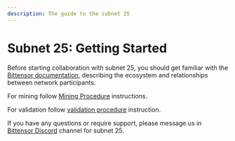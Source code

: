 ```yaml
---
description: The guide to the subnet 25
---
```


# Subnet 25: Getting Started

Before starting collaboration with subnet 25, you should get familiar with the [Bittensor documentation](https://docs.bittensor.com/), describing the ecosystem and relationships between network participants.

For mining follow [Mining Procedure](https://github.com/macrocosm-os/folding/blob/main/documentation/mining.md) instructions.

For validation follow [validation procedure](https://github.com/macrocosm-os/folding/blob/main/documentation/validation.md) instruction.

If you have any questions or require support, please message us in [Bittensor Discord](https://discord.com/channels/799672011265015819/1234881153832321024) channel for subnet 25.

